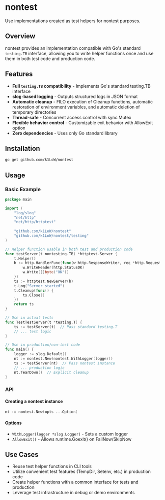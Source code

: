 # nontest

Use implementations created as test helpers for nontest purposes.

## Overview

nontest provides an implementation compatible with Go's standard `testing.TB` interface, allowing you to write helper functions once and use them in both test code and production code.

## Features

- **Full `testing.TB` compatibility** - Implements Go's standard testing.TB interface
- **slog-based logging** - Outputs structured logs in JSON format
- **Automatic cleanup** - FILO execution of Cleanup functions, automatic restoration of environment variables, and automatic deletion of temporary directories
- **Thread-safe** - Concurrent access control with sync.Mutex
- **Flexible behavior control** - Customizable exit behavior with AllowExit option
- **Zero dependencies** - Uses only Go standard library

## Installation

```bash
go get github.com/k1LoW/nontest
```

## Usage

### Basic Example

```go
package main

import (
    "log/slog"
    "net/http"
    "net/http/httptest"
    
    "github.com/k1LoW/nontest"
    "github.com/k1LoW/nontest/testing"
)

// Helper function usable in both test and production code
func testServer(t nontesting.TB) *httptest.Server {
    t.Helper()
    h := http.HandlerFunc(func(w http.ResponseWriter, req *http.Request) {
        w.WriteHeader(http.StatusOK)
        w.Write([]byte("OK"))
    })
    ts := httptest.NewServer(h)
    t.Log("Server started")
    t.Cleanup(func() {
        ts.Close()
    })
    return ts
}

// Use in actual tests
func TestTestServer(t *testing.T) {
    ts := testServer(t)  // Pass standard testing.T
    // ... test logic
}

// Use in production/non-test code
func main() {
    logger := slog.Default()
    nt := nontest.New(nontest.WithLogger(logger))
    ts := testServer(nt)  // Pass nontest instance
    // ... production logic
    nt.TearDown()  // Explicit cleanup
}
```

### API

#### Creating a nontest instance

```go
nt := nontest.New(opts ...Option)
```

#### Options

- `WithLogger(logger *slog.Logger)` - Sets a custom logger
- `AllowExit()` - Allows runtime.Goexit() on FailNow/SkipNow

## Use Cases

- Reuse test helper functions in CLI tools
- Utilize convenient test features (TempDir, Setenv, etc.) in production code
- Create helper functions with a common interface for tests and production
- Leverage test infrastructure in debug or demo environments
